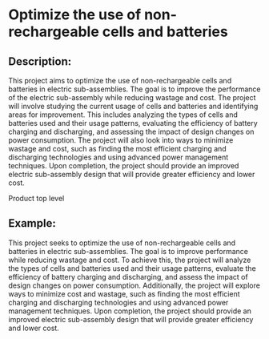 # Optimize the use of non-rechargeable cells and batteries

## Description:
This project aims to optimize the use of non-rechargeable cells and batteries in electric sub-assemblies. The goal is to improve the performance of the electric sub-assembly while reducing wastage and cost. The project will involve studying the current usage of cells and batteries and identifying areas for improvement. This includes analyzing the types of cells and batteries used and their usage patterns, evaluating the efficiency of battery charging and discharging, and assessing the impact of design changes on power consumption. The project will also look into ways to minimize wastage and cost, such as finding the most efficient charging and discharging technologies and using advanced power management techniques. Upon completion, the project should provide an improved electric sub-assembly design that will provide greater efficiency and lower cost.

Product top level

## Example:
This project seeks to optimize the use of non-rechargeable cells and batteries in electric sub-assemblies. The goal is to improve performance while reducing wastage and cost. To achieve this, the project will analyze the types of cells and batteries used and their usage patterns, evaluate the efficiency of battery charging and discharging, and assess the impact of design changes on power consumption. Additionally, the project will explore ways to minimize cost and wastage, such as finding the most efficient charging and discharging technologies and using advanced power management techniques. Upon completion, the project should provide an improved electric sub-assembly design that will provide greater efficiency and lower cost.
